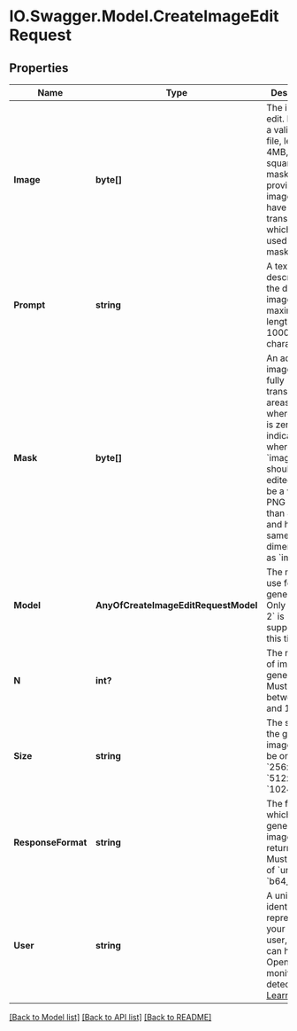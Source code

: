 # IO.Swagger.Model.CreateImageEditRequest
## Properties

Name | Type | Description | Notes
------------ | ------------- | ------------- | -------------
**Image** | **byte[]** | The image to edit. Must be a valid PNG file, less than 4MB, and square. If mask is not provided, image must have transparency, which will be used as the mask. | 
**Prompt** | **string** | A text description of the desired image(s). The maximum length is 1000 characters. | 
**Mask** | **byte[]** | An additional image whose fully transparent areas (e.g. where alpha is zero) indicate where &#x60;image&#x60; should be edited. Must be a valid PNG file, less than 4MB, and have the same dimensions as &#x60;image&#x60;. | [optional] 
**Model** | **AnyOfCreateImageEditRequestModel** | The model to use for image generation. Only &#x60;dall-e-2&#x60; is supported at this time. | [optional] [default to dall-e-2]
**N** | **int?** | The number of images to generate. Must be between 1 and 10. | [optional] [default to 1]
**Size** | **string** | The size of the generated images. Must be one of &#x60;256x256&#x60;, &#x60;512x512&#x60;, or &#x60;1024x1024&#x60;. | [optional] [default to SizeEnum._1024x1024]
**ResponseFormat** | **string** | The format in which the generated images are returned. Must be one of &#x60;url&#x60; or &#x60;b64_json&#x60;. | [optional] [default to ResponseFormatEnum.Url]
**User** | **string** | A unique identifier representing your end-user, which can help OpenAI to monitor and detect abuse. [Learn more](/docs/guides/safety-best-practices/end-user-ids).  | [optional] 

[[Back to Model list]](../README.md#documentation-for-models) [[Back to API list]](../README.md#documentation-for-api-endpoints) [[Back to README]](../README.md)

